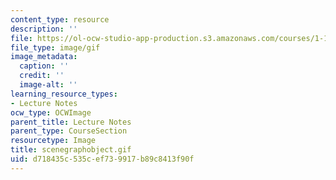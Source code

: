 ```yaml
---
content_type: resource
description: ''
file: https://ol-ocw-studio-app-production.s3.amazonaws.com/courses/1-124j-foundations-of-software-engineering-fall-2000/d718435c535cef739917b89c8413f90f_scenegraphobject.gif
file_type: image/gif
image_metadata:
  caption: ''
  credit: ''
  image-alt: ''
learning_resource_types:
- Lecture Notes
ocw_type: OCWImage
parent_title: Lecture Notes
parent_type: CourseSection
resourcetype: Image
title: scenegraphobject.gif
uid: d718435c-535c-ef73-9917-b89c8413f90f
---
```

